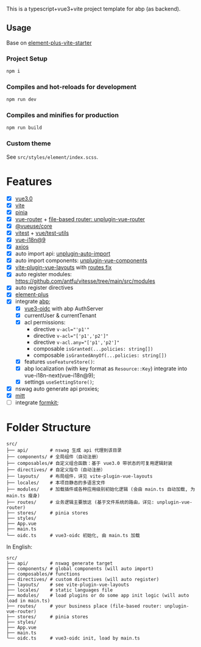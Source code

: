 This is a typescript+vue3+vite project template for abp (as backend).

## Usage

Base on [element-plus-vite-starter]()

### Project Setup

```bash
npm i
```

### Compiles and hot-reloads for development

```bash
npm run dev
```

### Compiles and minifies for production

```bash
npm run build
```

### Custom theme

See `src/styles/element/index.scss`.

# Features

- [x] [vue3.0](https://cn.vuejs.org)  
- [x] [vite](https://cn.vitejs.dev)
- [x] [pinia](https://pinia.web3doc.top)  
- [x] [vue-router](https://router.vuejs.org/) + [file-based router: unplugin-vue-router](https://github.com/posva/unplugin-vue-router)
- [x] [@vueuse/core](https://vueuse.org)
- [x] [vitest](https://cn.vitest.dev) + [vue/test-utils](https://test-utils.vuejs.org)
- [x] [vue-i18n@9](https://vue-i18n.intlify.dev)
- [x] [axios](https://axios-http.com)  
- [x] auto import api: [unplugin-auto-import](https://github.com/unplugin/unplugin-auto-import)  
- [x] auto import components: [unplugin-vue-components](https://github.com/unplugin/unplugin-vue-components)  
- [x] [vite-plugin-vue-layouts](https://github.com/JohnCampionJr/vite-plugin-vue-layouts) with [routes fix](https://github.com/posva/unplugin-vue-router/issues/121)
- [x] auto register modules: https://github.com/antfu/vitesse/tree/main/src/modules  
- [x] auto register directives  
- [x] [element-plus](https://github.com/element-plus)  
- [x] integrate [abp](https://abp.io);
    - [x] [vue3-oidc](https://github.com/zhazhazhu/vue3-oidc) with abp AuthServer
    - [x] currentUser & currentTenant
    - [x] acl permissions:
        - directive `v-acl="'p1'"`
        - directive `v-acl="['p1','p2']"`
        - directive `v-acl.any="['p1','p2']"`
        - composable `isGranted(...policies: string[])`
        - composable `isGrantedAnyOf(...policies: string[])`
    - [x] features `useFeatureStore()`:
    - [x] abp localization (with key format as `Resource::Key`) integrate into vue-i18n-next(vue-i18n@9);
    - [x] settings `useSettingStore()`;  
- [x] nswag auto generate api proxies;  
- [x] [mitt](https://github.com/developit/mitt)
- [ ] integrate [formkit](https://formkit.com);  

# Folder Structure

```
src/
├── api/        # nswag 生成 api 代理到该目录
├── components/ # 全局组件（自动注册）
├── composables/# 自定义组合函数：基于 vue3.0 带状态的可复用逻辑封装
├── directives/ # 自定义指令（自动注册）
├── layouts/    # 布局组件，详见 vite-plugin-vue-layouts
├── locales/    # 本项目静态的多语言文件
├── modules/    # 加载插件或各种应用级别初始化逻辑 (会由 main.ts 自动加载, 为 main.ts 瘦身)
├── routes/     # 业务逻辑主要放这 (基于文件系统的路由，详见: unplugin-vue-router)
├── stores/     # pinia stores 
├── styles/
├── App.vue
├── main.ts
└── oidc.ts     # vue3-oidc 初始化, 由 main.ts 加载 

```

In English:
```
src/
├── api/        # nswag generate target
├── components/ # global components (will auto import)
├── composables/# functions
├── directives/ # custom directives (will auto register)
├── layouts/    # see vite-plugin-vue-layouts
├── locales/    # static languages file
├── modules/    # load plugins or do some app init logic (will auto load in main.ts)
├── routes/     # your business place (file-based router: unplugin-vue-router)
├── stores/     # pinia stores 
├── styles/
├── App.vue
├── main.ts
└── oidc.ts     # vue3-oidc init, load by main.ts

```